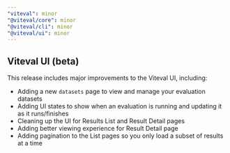 ```yaml
---
"viteval": minor
"@viteval/core": minor
"@viteval/cli": minor
"@viteval/ui": minor
---
```


## Viteval UI (beta)

This release includes major improvements to the Viteval UI, including:

- Adding a new `datasets` page to view and manage your evaluation datasets
- Adding UI states to show when an evaluation is running and updating it as it runs/finishes
- Cleaning up the UI for Results List and Result Detail pages
- Adding better viewing experience for Result Detail page
- Adding pagination to the List pages so you only load a subset of results at a time


